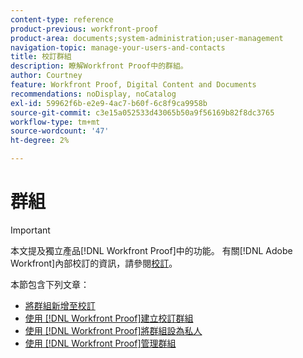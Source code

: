 ```yaml
---
content-type: reference
product-previous: workfront-proof
product-area: documents;system-administration;user-management
navigation-topic: manage-your-users-and-contacts
title: 校訂群組
description: 瞭解Workfront Proof中的群組。
author: Courtney
feature: Workfront Proof, Digital Content and Documents
recommendations: noDisplay, noCatalog
exl-id: 59962f6b-e2e9-4ac7-b60f-6c8f9ca9958b
source-git-commit: c3e15a052533d43065b50a9f56169b82f8dc3765
workflow-type: tm+mt
source-wordcount: '47'
ht-degree: 2%

---
```


# 群組

>[!IMPORTANT]
>
>本文提及獨立產品[!DNL Workfront Proof]中的功能。 有關[!DNL Adobe Workfront]內部校訂的資訊，請參閱[校訂](../../../review-and-approve-work/proofing/proofing.md)。

本節包含下列文章：

* [將群組新增至校訂](../../../workfront-proof/wp-mnguserscontacts/groups/add-groups.md)
* [使用 [!DNL Workfront Proof]建立校訂群組](../../../workfront-proof/wp-mnguserscontacts/groups/create-proofing-groups.md)
* [使用 [!DNL Workfront Proof]將群組設為私人](../../../workfront-proof/wp-mnguserscontacts/groups/make-groups-private.md)
* [使用 [!DNL Workfront Proof]管理群組](../../../workfront-proof/wp-mnguserscontacts/groups/manage-groups.md)

